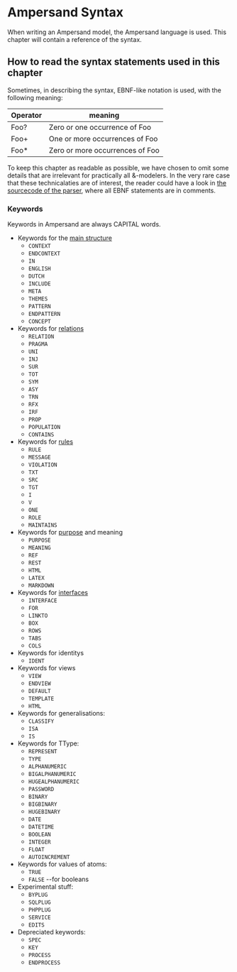# Ampersand Syntax

When writing an Ampersand model, the Ampersand language is used. This chapter will contain a reference of the syntax.

## How to read the syntax statements used in this chapter
Sometimes, in describing the syntax, EBNF-like notation is used, with the following meaning:

Operator | meaning
------|------
Foo? | Zero or one occurrence of Foo
Foo+ | One or more occurrences of Foo
Foo\* | Zero or more occurrences of Foo

To keep this chapter as readable as possible, we have chosen to omit some details that are irrelevant for practically all &-modelers. In the very rare case that these technicalaties are of interest, the reader could have a look in [the sourcecode of the parser](https://github.com/AmpersandTarski/Ampersand/blob/master/src/Database/Design/Ampersand/Input/ADL1/Parser.hs), where all EBNF statements are in comments.

### Keywords
Keywords in Ampersand are always CAPITAL words. 

 * Keywords for the [main structure](structureOfModel.md)
   * `CONTEXT`
   * `ENDCONTEXT`
   * `IN`
   * `ENGLISH`
   * `DUTCH`
   * `INCLUDE`
   * `META`
   * `THEMES`
   * `PATTERN`
   * `ENDPATTERN`
   * `CONCEPT`
 * Keywords for [relations](relation.md)
   * `RELATION`
   * `PRAGMA`
   * `UNI`
   * `INJ`
   * `SUR`
   * `TOT`
   * `SYM`
   * `ASY`
   * `TRN`
   * `RFX`
   * `IRF`
   * `PROP`
   * `POPULATION`
   * `CONTAINS`
 * Keywords for [rules](rule.md)
   * `RULE`
   * `MESSAGE`
   * `VIOLATION`
   * `TXT`
   * `SRC`
   * `TGT`
   * `I`
   * `V`
   * `ONE`
   * `ROLE`
   * `MAINTAINS`
 * Keywords for [purpose](syntax/purpose.md) and meaning
   * `PURPOSE`
   * `MEANING`
   * `REF`
   * `REST`
   * `HTML`
   * `LATEX`
   * `MARKDOWN`
 * Keywords for [interfaces](the_interface_statement.md)
   * `INTERFACE`
   * `FOR`
   * `LINKTO`
   * `BOX`
   * `ROWS`
   * `TABS`
   * `COLS`
 * Keywords for identitys
   * `IDENT`
 * Keywords for views
   * `VIEW`
   * `ENDVIEW`
   * `DEFAULT`
   * `TEMPLATE`
   * `HTML`
 * Keywords for generalisations:
   * `CLASSIFY`
   * `ISA`
   * `IS`
 * Keywords for TType:
   * `REPRESENT`
   * `TYPE`
   * `ALPHANUMERIC`
   * `BIGALPHANUMERIC`
   * `HUGEALPHANUMERIC`
   * `PASSWORD`
   * `BINARY`
   * `BIGBINARY`
   * `HUGEBINARY`
   * `DATE`
   * `DATETIME`
   * `BOOLEAN`
   * `INTEGER`
   * `FLOAT`
   * `AUTOINCREMENT`
 * Keywords for values of atoms:
   * `TRUE`
   * `FALSE` --for booleans
 * Experimental stuff:
   * `BYPLUG`
   * `SQLPLUG`
   * `PHPPLUG`
   * `SERVICE`
   * `EDITS`
 * Depreciated keywords:
   * `SPEC`
   * `KEY`
   * `PROCESS`
   * `ENDPROCESS`

